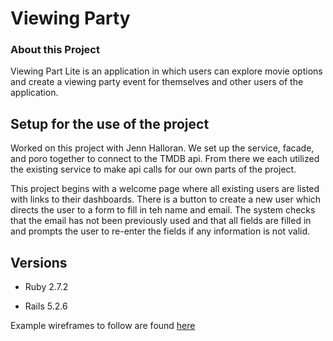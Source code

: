 # Viewing Party

### About this Project

Viewing Part Lite is an application in which users can explore movie options and create a viewing party event for themselves and other users of the application.

## Setup for the use of the project

Worked on this project with Jenn Halloran. We set up the service, facade, and poro together to connect to the TMDB api. From there we each utilized the existing service to make api calls for our own parts of the project. 

This project begins with a welcome page where all existing users are listed with links to their dashboards. There is a button to create a new user which directs the user to a form to fill in teh name and email. The system checks that the email has not been previously used and that all fields are filled in and prompts the user to re-enter the fields if any information is not valid.   

## Versions

- Ruby 2.7.2

- Rails 5.2.6

Example wireframes to follow are found [here](https://backend.turing.io/module3/projects/viewing_party_lite/wireframes)
